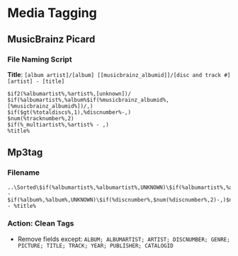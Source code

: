 # Media Tagging

## MusicBrainz Picard

### File Naming Script
**Title**: `[album artist]/[album] [[musicbrainz_albumid]]/[disc and track #] [artist] - [title]`
```
$if2(%albumartist%,%artist%,[unknown])/
$if(%albumartist%,%album%$if(%musicbrainz_albumid%, [%musicbrainz_albumid%])/,)
$if($gt(%totaldiscs%,1),%discnumber%-,)
$num(%tracknumber%,2) 
$if(%_multiartist%,%artist% - ,)
%title%
```

## Mp3tag

### Filename
```
..\Sorted\$if(%albumartist%,%albumartist%,UNKNOWN)\$if(%albumartist%,%albumartist%,UNKNOWN) - $if(%album%,%album%,UNKNOWN)\$if(%discnumber%,$num(%discnumber%,2)-,)$num(%track%,2) - %title%
```

### Action: Clean Tags
* Remove fields except: `ALBUM; ALBUMARTIST; ARTIST; DISCNUMBER; GENRE; PICTURE; TITLE; TRACK; YEAR; PUBLISHER; CATALOGID`
